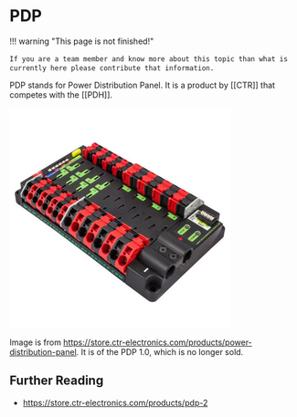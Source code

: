# PDP

!!! warning "This page is not finished!"

    If you are a team member and know more about this topic than what is currently here please contribute that information.

PDP stands for Power Distribution Panel. It is a product by [[CTR]] that competes with the [[PDH]].

![](../assets/images/pdp.png)

Image is from <https://store.ctr-electronics.com/products/power-distribution-panel>. It is of the PDP 1.0, which is no longer sold.

## Further Reading

- <https://store.ctr-electronics.com/products/pdp-2>